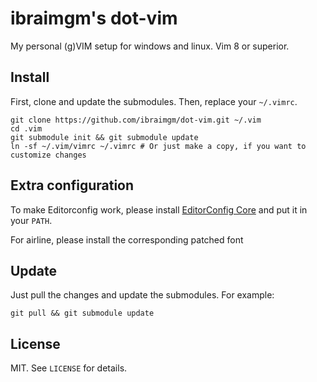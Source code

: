 # ibraimgm's dot-vim
My personal (g)VIM setup for windows and linux. Vim 8 or superior.

## Install

First, clone and update the submodules. Then, replace your `~/.vimrc`.

    git clone https://github.com/ibraimgm/dot-vim.git ~/.vim
    cd .vim
    git submodule init && git submodule update
    ln -sf ~/.vim/vimrc ~/.vimrc # Or just make a copy, if you want to customize changes

## Extra configuration

To make Editorconfig work, please install [EditorConfig Core](https://github.com/editorconfig/editorconfig-core-c)
and put it in your `PATH`.

For airline, please install the corresponding patched font

## Update

Just pull the changes and update the submodules. For example:

    git pull && git submodule update

## License

MIT. See `LICENSE` for details.


